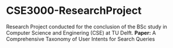 # CSE3000-ResearchProject

Research Project conducted for the conclusion of the BSc study in Computer Science and Enginering (CSE) at TU Delft.
**Paper:** A Comprehensive Taxonomy of User Intents for Search Queries
